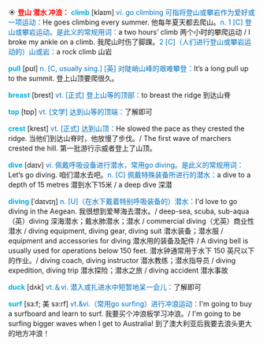 ☀ <font color="red">**登山 潜水 冲浪：**</font>
<font color="sky blue">**climb**</font> [klaɪm] 
<font color="#0070c0">vi. go climbing 可指将登山或攀岩作为爱好或一项运动：</font>He goes climbing every summer. 他每年夏天都去爬山。<font color="#0070c0">n. 1 [C] 登山或攀岩运动。是此义的常规用词：</font>a two hours’ climb 两个小时的攀爬运动 / I broke my ankle on a climb. 我爬山时伤了脚踝。<font color="#0070c0">2 [C]（人们进行登山或攀岩运动的）山或岩：</font>a rock climb 山岩

<font color="sky blue">**pull**</font> [pʊl] 
<font color="#0070c0">n. [C, usually sing.] [英] 对陡峭山峰的艰难攀登：</font>It’s a long pull up to the summit. 登上山顶要爬很久。

<font color="sky blue">**breast**</font> [brest] 
<font color="#0070c0">vt. [正式] 登上山等的顶部：</font>to breast the ridge 到达山脊

<font color="sky blue">**top**</font> [tɒp] 
<font color="#0070c0">vt. [文学] 达到山等的顶端：</font>了解即可
           
<font color="sky blue">**crest**</font> [krest]
<font color="#0070c0">vt. [正式] 达到山顶：</font>He slowed the pace as they crested the ridge. 当他们到达山脊时，他放慢了步伐。/ The first wave of marchers crested the hill. 第一批游行示威者登上了山顶。

<font color="sky blue">**dive**</font> [daɪv] 
<font color="#0070c0">vi. 佩戴呼吸设备进行潜水，常用go diving。是此义的常规用词：</font>Let’s go diving. 咱们潜水去吧。<font color="#0070c0">n. [C] 佩戴特殊装备所进行的潜水：</font>a dive to a depth of 15 metres 潜到水下15米 / a deep dive 深潜 
           
<font color="sky blue">**diving**</font> [ˈdaɪvɪŋ]
<font color="#0070c0">n. [U]（在水下戴着特别呼吸装备的）潜水：</font>I'd love to go diving in the Aegean. 我很想到爱琴海去潜水。/ deep-sea, scuba, sub-aqua（英）diving 深海潜水；戴水肺潜水；潜水 / commercial diving（尤英）商业性潜水 / diving equipment, diving gear, diving suit 潜水装备；潜水服 / equipment and accessories for diving 潜水用的装备及配件 / A diving bell is usually used for operations below 150 feet. 潜水钟通常用于水下 150 英尺以下的作业。/ diving coach, diving instructor 潜水教练；潜水指导员 / diving expedition, diving trip 潜水探险；潜水之旅 / diving accident 潜水事故

<font color="sky blue">**duck**</font> [dʌk] 
<font color="#0070c0">vt.＆vi. 潜入或扎进水中短暂地呆一会儿：</font>了解即可

<font color="sky blue">**surf**</font> [sɜ:f; 美 sɜ:rf]
<font color="#0070c0">vt.&vi.（常用go surfing）进行冲浪运动：</font>I'm going to buy a surfboard and learn to surf. 我要买个冲浪板学习冲浪。/ I'm going to be surfing bigger waves when I get to Australia! 到了澳大利亚后我要去浪头更大的地方冲浪！

